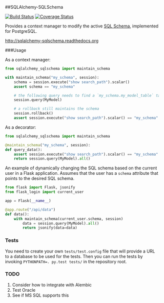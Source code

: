 ##SQLAlchemy-SQLSchema

[![Build Status](https://travis-ci.org/dtheodor/sqlalchemy-sqlschema.svg?branch=master)](https://travis-ci.org/dtheodor/sqlalchemy-sqlschema)
[![Coverage Status](https://coveralls.io/repos/dtheodor/sqlalchemy-sqlschema/badge.svg?branch=master)](https://coveralls.io/r/dtheodor/sqlalchemy-sqlschema?branch=master)

Provides a context manager to modify the active
[SQL Schema](http://www.postgresql.org/docs/9.4/static/ddl-schemas.html#DDL-SCHEMAS-PATH), implemented for PostgreSQL.

http://sqlalchemy-sqlschema.readthedocs.org

###Usage

As a context manager:

```python
from sqlalchemy_sqlschema import maintain_schema

with maintain_schema("my_schema", session):
    schema = session.execute("show search_path").scalar()
    assert schema == "my_schema"

    # the following query needs to find a `my_schema.my_model_table` table
    session.query(MyModel) 

    # a rollback still maintains the schema
    session.rollback()
    assert session.execute("show search_path").scalar() == "my_schema"
```

As a decorator:

```python
from sqlalchemy_sqlschema import maintain_schema

@maintain_schema("my_schema", session):
def query_data():
    assert session.execute("show search_path").scalar() == "my_schema"
    return session.query(MyModel).all() 
```

An example of dynamically changing the SQL schema based on the current user in
a Flask application. Assumes that the user has a `schema` attribute that points
to the desired SQL schema.

```python
from flask import Flask, jsonify
from flask_login import current_user

app = Flask(__name__)

@app.route("/api/data")
def data():
    with maintain_schema(current_user.schema, session)
        data = session.query(MyModel).all()
        return jsonify(data=data)
```


### Tests

You need to create your own `tests/test.config` file that will provide a URL to
a database to be used for the tests. Then you can run the tests by invoking
`PYTHONPATH=. py.test tests/` in the repository root.

### TODO

1. Consider how to integrate with Alembic
2. Test Oracle
3. See if MS SQL supports this
